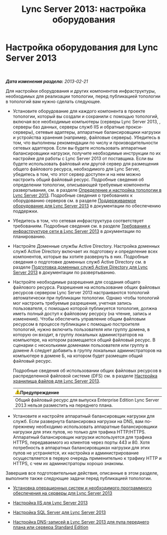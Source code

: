 ﻿---
title: 'Lync Server 2013: настройка оборудования'
TOCTitle: Настройка оборудования
ms:assetid: 37a9f295-cde3-4beb-9a6a-2580082798ab
ms:mtpsurl: https://technet.microsoft.com/ru-ru/library/Gg425852(v=OCS.15)
ms:contentKeyID: 49309447
ms.date: 05/19/2016
mtps_version: v=OCS.15
ms.translationtype: HT
---

# Настройка оборудования для Lync Server 2013

 

_**Дата изменения раздела:** 2013-02-21_

Для настройки оборудования и других компонентов инфраструктуры, необходимых для реализации топологии, перед публикацией топологии в топологий вам нужно сделать следующее.

  - Установите оборудование для каждого компонента в проекте топологии, который вы создали и сохранили с помощью топологий, включая все необходимые компьютеры (серверы Lync Server 2013, , серверы баз данных, серверы служб IIS и обратные прокси-серверы), сетевые адаптеры, аппаратные балансировщики нагрузки и устройства хранения (например, файловые серверы). Убедитесь в том, что выполнены рекомендации по числу и производительности сетевых адаптеров. Если вы будете использовать аппаратные балансировщики нагрузки, получите необходимые инструкции по их настройке для работы с Lync Server 2013 от поставщика. Если вы будете использовать файловый или другой сервер для размещения общего файлового ресурса, необходимого для Lync Server, убедитесь в том, что этот сервер доступен и на нем можно настроить общий файловый ресурс. Подробные сведения об определении топологии, описывающей требуемые компоненты развертывания, см. в разделе [Определение и настройка топологии в Lync Server 2013](lync-server-2013-defining-and-configuring-the-topology.md). Подробные сведения о требованиях к оборудованию серверов см. в разделе [Поддерживаемое оборудование для Lync Server 2013](lync-server-2013-supported-hardware.md) в документации по обеспечению поддержки.

  - Убедитесь в том, что сетевая инфраструктура соответствует требованиям. Подробные сведения см. в разделе [Требования к инфраструктуре сети в Lync Server 2013](lync-server-2013-network-infrastructure-requirements.md) в документации по планированию.

  - Настройте Доменные службы Active Directory. Настройка доменных служб Active Directory включает их подготовку и определение всех компонентов, которые вы хотите развернуть в них. Подробные сведения о подготовке доменных служб Active Directory см. в разделе [Подготовка доменных служб Active Directory для Lync Server 2013](lync-server-2013-preparing-active-directory-domain-services.md) в документации по развертыванию.

  - Настройте необходимые разрешения для создания общего файлового ресурса. Разрешения на использование общих файловых ресурсов сервером Lync Server 2013 настраиваются топологий автоматически при публикации топологии. Однако чтобы топологий мог настроить требуемые разрешения, учетная запись пользователя, с помощью которой публикуется топология, должна иметь полный доступ к файловому ресурсу (на чтение, запись и изменение). Чтобы обеспечить управление общим файловым ресурсом в процессе публикации с помощью построителя топологий, нужно включить пользователя или группу домена, в которую он входит, в группу локальных администраторов на компьютере, на котором размещается общий файловый ресурс. В сценарии с несколькими доменами пользователя или группу в домене А следует добавить в группу локальных администраторов на компьютере в домене Б, на котором будет размещен общий файловый ресурс.
    
    Подробные сведения об использовании общих файловых ресурсов в распределенной файловой системе (DFS) см. в разделе [Настройка хранилища файлов для Lync Server 2013](lync-server-2013-configure-dfs-file-storage.md).
    
    <table>
    <thead>
    <tr class="header">
    <th><img src="images/Gg412910.warning(OCS.15).gif" title="warning" alt="warning" />Предупреждение</th>
    </tr>
    </thead>
    <tbody>
    <tr class="odd">
    <td>Общий файловый ресурс для выпуска Enterprise Edition Lync Server 2013 нельзя разместить на переднего плана.</td>
    </tr>
    </tbody>
    </table>


  - Установите и настройте аппаратный балансировщик нагрузки для служб. Если развернута балансировка нагрузки на DNS, вам по-прежнему необходимо использовать аппаратные балансировщики нагрузки для этих пулов, но только для трафика HTTP/HTTPS. Аппаратный балансировщик нагрузки используется для трафика HTTPS, передаваемого из клиентов через порты 443 и 80. Хотя потребность в аппаратных балансировщиках нагрузки для этих пулов не устраняется, их настройка и администрирование осуществляется в первую очередь применительно к трафику HTTP и HTTPS, с чем их администраторы хорошо знакомы.

Завершив все подготовительные действия, описанные в этом разделе, выполните также следующие задачи перед публикацией топологии.

  - [Установка операционных систем и необходимого программного обеспечения на серверы для Lync Server 2013](lync-server-2013-install-operating-systems-and-prerequisite-software-on-servers.md)

  - [Настройка IIS для Lync Server 2013](lync-server-2013-configure-iis.md)

  - [Настройка SQL Server для Lync Server 2013](lync-server-2013-configure-sql-server-for-lync-server.md)

  - [Настройка DNS-записей в Lync Server 2013 для пула переднего плана или сервера Standard Edition](lync-server-2013-configure-dns-records-for-a-front-end-pool-or-standard-edition-server.md)

